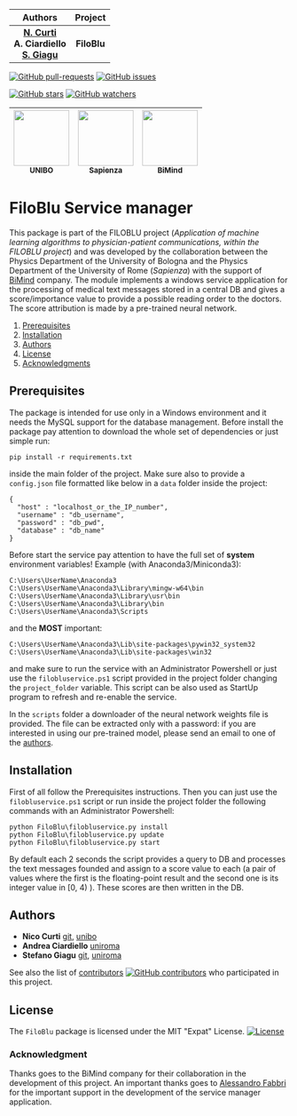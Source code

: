 | **Authors**  | **Project** |
|:------------:|:-----------:|
| [**N. Curti**](https://github.com/Nico-Curti) <br/> **A. Ciardiello** <br/> [**S. Giagu**](https://github.com/stefanogiagu)  |  **FiloBlu**  |

[![GitHub pull-requests](https://img.shields.io/github/issues-pr/Nico-Curti/FiloBlu.svg?style=plastic)](https://github.com/Nico-Curti/FiloBlu/pulls)
[![GitHub issues](https://img.shields.io/github/issues/Nico-Curti/FiloBlu.svg?style=plastic)](https://github.com/Nico-Curti/FiloBlu/issues)

[![GitHub stars](https://img.shields.io/github/stars/Nico-Curti/FiloBlu.svg?label=Stars&style=social)](https://github.com/Nico-Curti/FiloBlu/stargazers)
[![GitHub watchers](https://img.shields.io/github/watchers/Nico-Curti/FiloBlu.svg?label=Watch&style=social)](https://github.com/Nico-Curti/FiloBlu/watchers)

| [<img src="https://cdn.rawgit.com/physycom/templates/697b327d/logo_unibo.png" width="100px;"/><br /><sub><b>**UNIBO**</b></sub>](https://github.com/UniboDIFABiophysics)<br /> | [<img src="https://upload.wikimedia.org/wikipedia/it/d/d6/Sapienza_stemma.png" width="100px;"/><br /><sub><b>**Sapienza**</b></sub>](https://www.phys.uniroma1.it/fisica/)<br /> | [<img src="http://www.bimind.it/images/logo-it.png" width="100px;"/><br /><sub><b>**BiMind**</b></sub>](http://www.bimind.it/)<br /> |
| :---: | :---: | :---: |


# FiloBlu Service manager

This package is part of the FILOBLU project (*Application of machine learning algorithms to physician-patient communications, within the FILOBLU project*) and was developed by the collaboration between the Physics Department of the University of Bologna and the Physics Department of the University of Rome (*Sapienza*) with the support of [BiMind](http://www.bimind.it/it/) company.
The module implements a windows service application for the processing of medical text messages stored in a central DB and gives a score/importance value to provide a possible reading order to the doctors.
The score attribution is made by a pre-trained neural network.

1. [Prerequisites](#prerequisites)
2. [Installation](#installation)
3. [Authors](#authors)
4. [License](#license)
5. [Acknowledgments](#acknowledgments)

## Prerequisites

The package is intended for use only in a Windows environment and it needs the MySQL support for the database management.
Before install the package pay attention to download the whole set of dependencies or just simple run:

```
pip install -r requirements.txt
```

inside the main folder of the project.
Make sure also to provide a `config.json` file formatted like below in a `data` folder inside the project:

```
{
  "host" : "localhost_or_the_IP_number",
  "username" : "db_username",
  "password" : "db_pwd",
  "database" : "db_name"
}
```

Before start the service pay attention to have the full set of **system** environment variables! Example (with Anaconda3/Miniconda3):

```
C:\Users\UserName\Anaconda3
C:\Users\UserName\Anaconda3\Library\mingw-w64\bin
C:\Users\UserName\Anaconda3\Library\usr\bin
C:\Users\UserName\Anaconda3\Library\bin
C:\Users\UserName\Anaconda3\Scripts
```
and the **MOST** important:

```
C:\Users\UserName\Anaconda3\Lib\site-packages\pywin32_system32
C:\Users\UserName\Anaconda3\Lib\site-packages\win32
```

and make sure to run the service with an Administrator Powershell or just use the `filobluservice.ps1` script provided in the project folder changing the `project_folder` variable.
This script can be also used as StartUp program to refresh and re-enable the service.

In the `scripts` folder a downloader of the neural network weights file is provided.
The file can be extracted only with a password: if you are interested in using our pre-trained model, please send an email to one of the [authors](https://github.com/Nico-Curti/FiloBluService/blob/master/AUTHORS.md).


## Installation

First of all follow the Prerequisites instructions.
Then you can just use the `filobluservice.ps1` script or run inside the project folder the following commands with an Administrator Powershell:

```
python FiloBlu\filobluservice.py install
python FiloBlu\filobluservice.py update
python FiloBlu\filobluservice.py start
```

By default each 2 seconds the script provides a query to DB and processes the text messages founded and assign to a score value to each (a pair of values where the first is the floating-point result and the second one is its integer value in [0, 4) ).
These scores are then written in the DB.

## Authors

* **Nico Curti** [git](https://github.com/Nico-Curti), [unibo](https://www.unibo.it/sitoweb/nico.curti2)
* **Andrea Ciardiello** [uniroma](https://phd.uniroma1.it/web/ANDREA-CIARDIELLO_nP1268232_IT.aspx)
* **Stefano Giagu** [git](https://github.com/stefanogiagu), [uniroma](https://gomppublic.uniroma1.it/Docenti/Render.aspx?UID=9b08c277-5de0-4441-b3a6-d8e27d85e52f)

See also the list of [contributors](https://github.com/Nico-Curti/FiloBlu/contributors) [![GitHub contributors](https://img.shields.io/github/contributors/Nico-Curti/FiloBlu.svg?style=plastic)](https://github.com/Nico-Curti/FiloBlu/graphs/contributors/) who participated in this project.

## License

The `FiloBlu` package is licensed under the MIT "Expat" License. [![License](https://img.shields.io/github/license/mashape/apistatus.svg)](https://github.com/Nico-Curti/FiloBlu/blob/master/LICENSE.md)

### Acknowledgment

Thanks goes to the BiMind company for their collaboration in the development of this project.
An important thanks goes to [Alessandro Fabbri](https://github.com/allefabbri) for the important support in the development of the service manager application.
